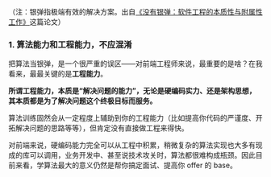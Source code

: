 （注：银弹指极端有效的解决方案。出自[《没有银弹：软件工程的本质性与附属性工作》](https://baike.baidu.com/item/%E6%B2%A1%E6%9C%89%E9%93%B6%E5%BC%B9/5036116?fr=aladdin#1)这篇论文）

### 1. 算法能力和工程能力，不应混淆

把算法当银弹，是一个很严重的误区——对前端工程师来说，最重要的是啥？在我看来，最最关键的是**工程能力**。

**所谓工程能力，本质是“解决问题的能力”，无论是硬编码实力、还是架构思想，其本质都是为了解决问题这个终极目标而服务。**

算法训练固然会从一定程度上辅助到你的工程能力（比如提高你代码的严谨度、开拓解决问题的思路等等），但肯定没有直接做工程来得快。

对前端来说，硬编码能力完全可以从工程中积累，稍微复杂的算法实现也大多有现成的库可以调用，业务开发中、甚至说技术攻关时，算法都很难构成瓶颈。因此目前来看，学算法最大的意义仍然是帮你搞定面试、提高你 offer 的 base。
